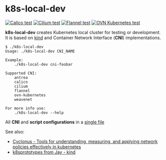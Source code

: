# k8s-local-dev

[![Calico test](https://github.com/K8sbykeshed/k8s-local-dev/actions/workflows/calico.yaml/badge.svg)](https://github.com/K8sbykeshed/k8s-local-dev/actions/workflows/calico.yaml)
[![Cilium test](https://github.com/K8sbykeshed/k8s-local-dev/actions/workflows/cilium.yml/badge.svg)](https://github.com/K8sbykeshed/k8s-local-dev/actions/workflows/cilium.yml)
[![Flannel test](https://github.com/K8sbykeshed/k8s-local-dev/actions/workflows/flannel.yml/badge.svg)](https://github.com/K8sbykeshed/k8s-local-dev/actions/workflows/flannel.yml)
[![OVN Kubernetes test](https://github.com/K8sbykeshed/k8s-local-dev/actions/workflows/ovn-kubernetes.yml/badge.svg)](https://github.com/K8sbykeshed/k8s-local-dev/actions/workflows/ovn-kubernetes.yml)

**k8s-local-dev** creates Kubernetes local cluster for testing or development. It is based on [kind](https://kind.sigs.k8s.io/) and Container Network Interface (**CNI**) implementations.  

```
$ ./k8s-local-dev 
Usage: ./k8s-local-dev CNI_NAME

Example:
	./k8s-local-dev cni-foobar

Supported CNI: 
	antrea
	calico
	cilium
	flannel
	ovn-kubernetes
	weavenet

For more info use:
	./k8s-local-dev --help
```
All **CNI** and **script configurations** in a [single file](https://github.com/dougsland/k8s-local-dev/blob/main/lib/config.sh)  

See also:  
- [Cyclonus - Tools for understanding, measuring, and applying network policies effectively in kubernetes](https://github.com/mattfenwick/cyclonus)
- [k8sprototypes from Jay - kind](https://github.com/jayunit100/k8sprototypes/tree/master/kind)
